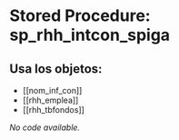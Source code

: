 # Stored Procedure: sp_rhh_intcon_spiga

## Usa los objetos:
- [[nom_inf_con]]
- [[rhh_emplea]]
- [[rhh_tbfondos]]

*No code available.*
